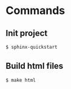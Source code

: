 # Commands

## Init project

```sh
$ sphinx-quickstart
```

## Build html files

```sh
$ make html
```
